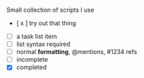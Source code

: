Small collection of scripts I use
- [ x ] try out that thing


- [ ] a task list item
- [ ] list syntax required
- [ ] normal **formatting**, @mentions, #1234 refs
- [ ] incomplete
- [x] completed
